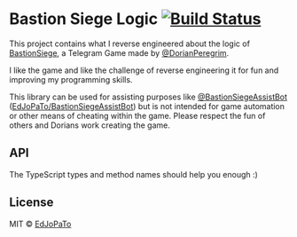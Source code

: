 # Bastion Siege Logic [![Build Status](https://travis-ci.org/EdJoPaTo/bastion-siege-logic.svg?branch=master)](https://travis-ci.org/EdJoPaTo/bastion-siege-logic)

This project contains what I reverse engineered about the logic of [BastionSiege](https://telegram.me/BastionSiegeBot?start=ab4b7ba6256a86b6), a Telegram Game made by [@DorianPeregrim](https://t.me/DorianPeregrim).

I like the game and like the challenge of reverse engineering it for fun and improving my programming skills.

This library can be used for assisting purposes like [@BastionSiegeAssistBot](https://t.me/BastionSiegeAssistBot) ([EdJoPaTo/BastionSiegeAssistBot](https://github.com/EdJoPaTo/BastionSiegeAssistBot)) but is not intended for game automation or other means of cheating within the game.
Please respect the fun of others and Dorians work creating the game.


## API

The TypeScript types and method names should help you enough :)

## License

MIT © [EdJoPaTo](https://github.com/EdJoPaTo)
